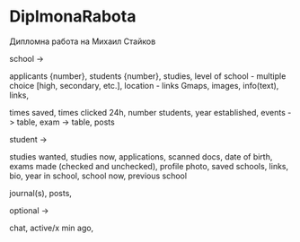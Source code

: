 # DiplmonaRabota
Дипломна работа на Михаил Стайков


school -> 

applicants {number}, students {number}, studies, level of school - multiple choice [high, secondary, etc.], location - links Gmaps, images,
info(text), links, 


times saved, times clicked 24h, number students, year established, events -> table, exam -> table, posts


student ->

studies wanted, studies now, applications, scanned docs, date of birth, exams made (checked and unchecked), profile photo, saved schools,
links, bio, year in school, school now, previous school

journal(s), posts,


optional ->

chat, active/x min ago,  